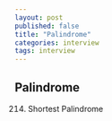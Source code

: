 ```yaml
---
layout: post
published: false
title: "Palindrome"
categories: interview
tags: interview 
---
```


## Palindrome

214. Shortest Palindrome

